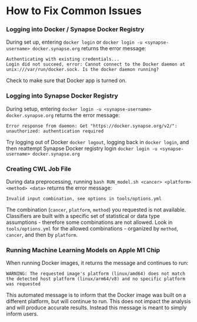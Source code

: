 # How to Fix Common Issues
### Logging into Docker / Synapse Docker Registry
During set up, entering `docker login` or `docker login -u <synapse-username> docker.synapse.org` returns the error message:
```
Authenticating with existing credentials...
Login did not succeed, error: Cannot connect to the Docker daemon at unix:///var/run/docker.sock. Is the docker daemon running?
```

Check to make sure that Docker app is turned on.


### Logging into Synapse Docker Registry
During setup, entering `docker login -u <synapse-username> docker.synapse.org` returns the error message:
```
Error response from daemon: Get "https://docker.synapse.org/v2/": unauthorized: authentication required
```

Try logging out of Docker `docker logout`, logging back in `docker login`, and then reattempt Synapse Docker registry login `docker login -u <synapse-username> docker.synapse.org`


### Creating CWL Job File
During data preprocessing, running `bash RUN_model.sh <cancer> <platform> <method> <data>` returns the error message:
```
Invalid input combination, see options in tools/options.yml
```

The combination (`cancer`, `platform`, `method`) you requested is not available. Classifiers are built with a specific set of statistical or data type assumptions - therefore some combinations are not allowed. Look in `tools/options.yml` for the allowed combinations - organized by `method`, `cancer`, and then by `platform`.

### Running Machine Learning Models on Apple M1 Chip
When running Docker images, it returns the message and continues to run:
```
WARNING: The requested image's platform (linux/amd64) does not match the detected host platform (linux/arm64/v8) and no specific platform was requested
```

This automated message is to inform that the Docker image was built on a different platform, but will continue to run. This does not impact the analysis and will produce accurate results. Instead this message is meant to simply inform users.

